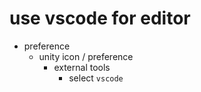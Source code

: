 # use vscode for editor

- preference
  - unity icon / preference
    - external tools
      - select `vscode`
